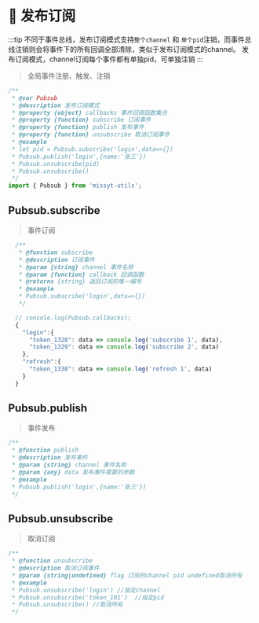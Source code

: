 # 🥕 发布订阅

:::tip
不同于事件总线，发布订阅模式支持`整个channel` 和 `单个pid`注销，而事件总线注销则会将事件下的所有回调全部清除，类似于发布订阅模式的channel。
发布订阅模式，channel订阅每个事件都有单独pid，可单独注销
:::
> 全局事件注册、触发、注销
```js
/**
 * @var Pubsub
 * @description 发布订阅模式
 * @property {object} callbacks 事件回调函数集合
 * @property {function} subscribe 订阅事件
 * @property {function} publish 发布事件
 * @property {function} unsubscribe 取消订阅事件
 * @example
 * let pid = Pubsub.subscribe('login',data=>{})
 * Pubsub.publish('login',{name:'张三'})
 * Pubsub.unsubscribe(pid)
 * Pubsub.unsubscribe()
 */
import { Pubsub } from 'missyt-utils';
```

## Pubsub.subscribe
> 事件订阅
```js
  /**
   * @function subscribe
   * @description 订阅事件
   * @param {string} channel 事件名称
   * @param {function} callback 回调函数
   * @returns {string} 返回订阅的唯一编号
   * @example
   * Pubsub.subscribe('login',data=>{})
   */
```
```js
  // console.log(Pubsub.callbacks);
  {
    "login":{
      "token_1328": data => console.log('subscribe 1', data),
      "token_1329": data => console.log('subscribe 2', data)
    },
    "refresh":{
      "token_1330": data => console.log('refresh 1', data)
    }
  }
```

## Pubsub.publish
> 事件发布
```js
/**
 * @function publish
 * @description 发布事件
 * @param {string} channel 事件名称
 * @param {any} data 发布事件需要的参数
 * @example
 * Pubsub.publish('login',{name:'张三'})
 */
```

## Pubsub.unsubscribe
> 取消订阅
```js
/**
 * @function unsubscribe
 * @description 取消订阅事件
 * @param {string|undefined} flag 订阅的channel pid undefined取消所有
 * @example
 * Pubsub.unsubscribe('login') //指定channel
 * Pubsub.unsubscribe('token_101')  //指定pid
 * Pubsub.unsubscribe() //取消所有
 */
```